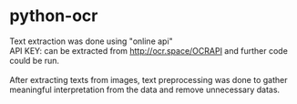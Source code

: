 # python-ocr

Text extraction was done using "online api"
<br />
API KEY: can be extracted from http://ocr.space/OCRAPI and further code could be run.
<br />
<br />
After extracting texts from images, text preprocessing was done to gather meaningful interpretation from the data and remove unnecessary datas.
